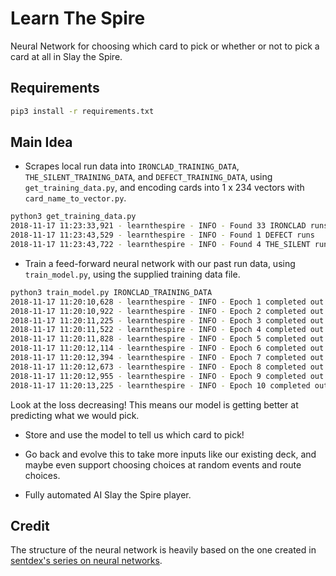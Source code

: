 # Learn The Spire

Neural Network for choosing which card to pick or whether or not to pick a card at all in Slay the Spire.

## Requirements

```bash
pip3 install -r requirements.txt
```

## Main Idea

- Scrapes local run data into `IRONCLAD_TRAINING_DATA`, `THE_SILENT_TRAINING_DATA`, and `DEFECT_TRAINING_DATA`, using `get_training_data.py`, and encoding cards into 1 x 234 vectors with `card_name_to_vector.py`.

```bash
python3 get_training_data.py
2018-11-17 11:23:33,921 - learnthespire - INFO - Found 33 IRONCLAD runs
2018-11-17 11:23:43,529 - learnthespire - INFO - Found 1 DEFECT runs
2018-11-17 11:23:43,722 - learnthespire - INFO - Found 4 THE_SILENT runs
```

- Train a feed-forward neural network with our past run data, using `train_model.py`, using the supplied training data file.

```bash
python3 train_model.py IRONCLAD_TRAINING_DATA
2018-11-17 11:20:10,628 - learnthespire - INFO - Epoch 1 completed out of 10 loss: 2664.625208620518
2018-11-17 11:20:10,922 - learnthespire - INFO - Epoch 2 completed out of 10 loss: 2040.6023952979883
2018-11-17 11:20:11,225 - learnthespire - INFO - Epoch 3 completed out of 10 loss: 1639.6153593958861
2018-11-17 11:20:11,522 - learnthespire - INFO - Epoch 4 completed out of 10 loss: 1347.4823346473759
2018-11-17 11:20:11,828 - learnthespire - INFO - Epoch 5 completed out of 10 loss: 1124.945190030243
2018-11-17 11:20:12,114 - learnthespire - INFO - Epoch 6 completed out of 10 loss: 960.7809153368064
2018-11-17 11:20:12,394 - learnthespire - INFO - Epoch 7 completed out of 10 loss: 836.0690773178535
2018-11-17 11:20:12,673 - learnthespire - INFO - Epoch 8 completed out of 10 loss: 739.9554662491839
2018-11-17 11:20:12,955 - learnthespire - INFO - Epoch 9 completed out of 10 loss: 661.8177415163109
2018-11-17 11:20:13,225 - learnthespire - INFO - Epoch 10 completed out of 10 loss: 595.17589914054
```

Look at the loss decreasing! This means our model is getting better at predicting what we would pick.

- Store and use the model to tell us which card to pick!

- Go back and evolve this to take more inputs like our existing deck, and maybe even support choosing choices at random events and route choices.

- Fully automated AI Slay the Spire player.

## Credit

The structure of the neural network is heavily based on the one created in [sentdex's series on neural networks](https://www.youtube.com/watch?v=oYbVFhK_olY).
